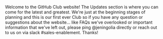 
Welcome to the GitHub Club website! The Updates section is where you can come for the latest and greatest. We're just at the beginning stages of planning and this is our first ever Club so if you have any question or suggestions about the website... like FAQs we've overlooked or important information that we've left out, please ping @jeningolia directly or reach out to us on via slack #sales-enablement. Thanks!

